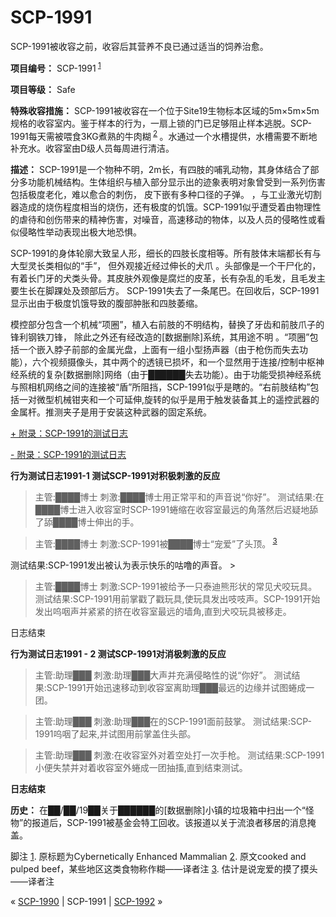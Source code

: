 # SCP-1991
                        




SCP-1991被收容之前，收容后其营养不良已通过适当的饲养治愈。



**项目编号：** SCP-1991<sup class='footnoteref'>
 <a shape='rect' class='footnoteref' id='footnoteref-1' href='javascript:;' onclick='WIKIDOT.page.utils.scrollToReference(&apos;footnote-1&apos;)'>1</a>
</sup>

**项目等级：** Safe

**特殊收容措施：** SCP-1991被收容在一个位于Site19生物标本区域的5m×5m×5m规格的收容室内。鉴于样本的行为，一扇上锁的门已足够阻止样本逃脱。SCP-1991每天需被喂食3KG煮熟的牛肉糊<sup class='footnoteref'>
 <a shape='rect' class='footnoteref' id='footnoteref-2' href='javascript:;' onclick='WIKIDOT.page.utils.scrollToReference(&apos;footnote-2&apos;)'>2</a>
</sup>。水通过一个水槽提供，水槽需要不断地补充水。收容室由D级人员每周进行清洁。

**描述：** SCP-1991是一个物种不明，2m长，有四肢的哺乳动物，其身体结合了部分多功能机械结构。生体组织与植入部分显示出的迹象表明对象曾受到一系列伤害包括极度老化，难以愈合的刺伤， 皮下嵌有多种口径的子弹。 ，与工业激光切割器造成的烧伤程度相当的烧伤，还有极度的饥饿。SCP-1991似乎遭受着由物理性的虐待和创伤带来的精神伤害，对噪音，高速移动的物体，以及人员的侵略性或看似侵略性举动表现出极大地恐惧。

SCP-1991的身体轮廓大致呈人形，细长的四肢长度相等。所有肢体末端都长有与大型灵长类相似的“手”， 但外观接近经过伸长的犬爪 。头部像是一个干尸化的，有着长门牙的犬类头骨。其皮肤外观像是腐烂的皮革，长有杂乱的毛发，且毛发主要生长在脚踝处及颈部后方。 SCP-1991失去了一条尾巴。在回收后，SCP-1991显示出由于极度饥饿导致的腹部肿胀和四肢萎缩。

模控部分包含一个机械“项圈”，植入右前肢的不明结构，替换了牙齿和前肢爪子的锋利钢铁刀锋， 除此之外还有经改造的[数据删除]系统，其用途不明 。“项圈”包括一个嵌入脖子前部的金属光盘，上面有一组小型扬声器（由于枪伤而失去功能），六个视频摄像头，其中两个的透镜已损坏，和一个显然用于连接/控制中枢神经系统的复杂[数据删除]网络（由于██████失去功能）。由于功能受损神经系统与照相机网络之间的连接被“盾”所阻挡，SCP-1991似乎是瞎的。“右前肢结构”包括一对微型机械钳夹和一个可延伸,旋转的似乎是用于触发装备其上的遥控武器的金属杆。推测夹子是用于安装这种武器的固定系统。


<a shape='rect' class='collapsible-block-link' href='javascript:;'>+&#160;&#38468;&#24405;&#65306;SCP-1991&#30340;&#27979;&#35797;&#26085;&#24535;</a>

<a shape='rect' class='collapsible-block-link' href='javascript:;'>-&#160;&#38468;&#24405;&#65306;SCP-1991&#30340;&#27979;&#35797;&#26085;&#24535;</a>

**行为测试日志1991-1
测试SCP-1991对积极刺激的反应** 


> 主管:████博士
刺激:████博士用正常平和的声音说“你好”。
测试结果:在████博士进入收容室时SCP-1991蜷缩在收容室最远的角落然后迟疑地舔了舔████博士伸出的手。
> 


> 主管:████博士
刺激:SCP-1991被████博士“宠爱”了头顶。<sup class='footnoteref'>
 <a shape='rect' class='footnoteref' id='footnoteref-3' href='javascript:;' onclick='WIKIDOT.page.utils.scrollToReference(&apos;footnote-3&apos;)'>3</a>
</sup>
测试结果:SCP-1991发出被认为表示快乐的咕噜的声音。
> 


> 主管:████博士
刺激:SCP-1991被给予一只泰迪熊形状的常见犬咬玩具。
测试结果:SCP-1991用前掌戳了戳玩具,使玩具发出吱吱声。SCP-1991开始发出呜咽声并紧紧的挤在收容室最远的墙角,直到犬咬玩具被移走。
> 

日志结束

**行为测试日志1991 - 2
测试SCP-1991对消极刺激的反应** 


> 主管:助理███
刺激:助理███大声并充满侵略性的说“你好”。
测试结果:SCP-1991开始迅速移动到收容室离助理███最远的边缘并试图蜷成一团。
> 


> 主管:助理███
刺激:助理███在的SCP-1991面前鼓掌。
测试结果:SCP-1991呜咽了起来,并试图用前掌盖住头部。
> 


> 主管:助理███
刺激:在收容室外对着空处打一次手枪。
测试结果:SCP-1991小便失禁并对着收容室外蜷成一团抽搐,直到结束测试。
> 

**日志结束** 




**历史：** 在██/██/19██关于██████的[数据删除]小镇的垃圾箱中扫出一个“怪物”的报道后，SCP-1991被基金会特工回收。该报道以关于流浪者移居的消息掩盖。


脚注
<a shape='rect' href='javascript:;' onclick='WIKIDOT.page.utils.scrollToReference(&apos;footnoteref-1&apos;)'>1</a>. 原标题为Cybernetically Enhanced Mammalian
<a shape='rect' href='javascript:;' onclick='WIKIDOT.page.utils.scrollToReference(&apos;footnoteref-2&apos;)'>2</a>. 原文cooked and pulped beef，某些地区这类食物称作糊——译者注
<a shape='rect' href='javascript:;' onclick='WIKIDOT.page.utils.scrollToReference(&apos;footnoteref-3&apos;)'>3</a>. 估计是说宠爱的摸了摸头——译者注



« [SCP-1990](/scp-1990) | SCP-1991 | [SCP-1992](/scp-1992) »





                    